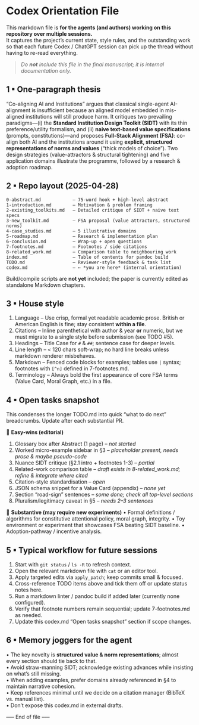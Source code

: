 # Codex Orientation File

This markdown file is **for the agents (and authors) working on this repository over multiple sessions.**  
It captures the project’s current state, style rules, and the outstanding work so that each future Codex / ChatGPT session can pick up the thread without having to re-read everything.

> *Do **not** include this file in the final manuscript; it is internal documentation only.*


## 1 ▪ One-paragraph thesis

“Co-aligning AI and Institutions” argues that classical single-agent AI-alignment is insufficient because an aligned model embedded in mis-aligned institutions will still produce harm.  It critiques two prevailing paradigms—(i) the **Standard Institution Design Toolkit (SIDT)** with its thin preference/utility formalism, and (ii) **naive text-based value specifications** (prompts, constitutions)—and proposes **Full-Stack Alignment (FSA)**: co-align both AI and the institutions around it using **explicit, structured representations of norms and values** (“thick models of choice”).  Two design strategies (value-attractors & structural tightening) and five application domains illustrate the programme, followed by a research & adoption roadmap.


## 2 ▪ Repo layout (2025-04-28)

```
0-abstract.md            – 75-word hook + high-level abstract
1-introduction.md        – Motivation & problem framing
2-existing_toolkits.md   – Detailed critique of SIDT + naive text specs
3-new_toolkit.md         – FSA proposal (value attractors, structured norms)
4-case_studies.md        – 5 illustrative domains
5-roadmap.md             – Research & implementation plan
6-conclusion.md          – Wrap-up + open questions
7-footnotes.md           – Footnotes / side citations
8-related_work.md        – Comparison table to neighbouring work
index.md                 – Table of contents for pandoc build
TODO.md                  – Reviewer-style feedback & task list
codex.md                 – ← *you are here* (internal orientation)
```

Build/compile scripts are **not yet** included; the paper is currently edited as standalone Markdown chapters.


## 3 ▪ House style

1. Language – Use crisp, formal yet readable academic prose.  British or American English is fine; stay consistent **within a file**.
2. Citations – Inline parenthetical with author & year **or** numeric, but we must migrate to a single style before submission (see TODO #5).
3. Headings – Title Case for `#` & `##`; sentence case for deeper levels.
4. Line length – < 120 chars soft-wrap; no hard line breaks unless markdown renderer misbehaves.
5. Markdown – Fenced code blocks for examples; tables use `|` syntax; footnotes with `[^n]` defined in 7-footnotes.md.
6. Terminology – Always bold the first appearance of core FSA terms (Value Card, Moral Graph, etc.) in a file.


## 4 ▪ Open tasks snapshot

This condenses the longer TODO.md into quick “what to do next” breadcrumbs.  Update after each substantial PR.

🔹 **Easy-wins (editorial)**
   1. Glossary box after Abstract (1 page) – *not started*
   2. Worked micro-example sidebar in §3 – *placeholder present, needs prose & maybe pseudo-code*
   3. Nuance SIDT critique (§2.1 intro + footnotes 1-3) – *partial*
   4. Related-work comparison table – *draft exists in 8-related_work.md; refine & integrate where cited*
   5. Citation-style standardisation – *open*
   6. JSON schema snippet for a Value Card (appendix) – *none yet*
   7. Section “road-sign” sentences – *some done; check all top-level sections*
   8. Pluralism/legitimacy caveat in §5 – *needs 2–3 sentences*

🔹 **Substantive (may require new experiments)**
   • Formal definitions / algorithms for constitutive attentional policy, moral graph, integrity.
   • Toy environment or experiment that showcases FSA beating SIDT baseline.
   • Adoption-pathway / incentive analysis.


## 5 ▪ Typical workflow for future sessions

1. Start with `git status` / `ls -R` to refresh context.  
2. Open the relevant markdown file with `cat` or an editor tool.  
3. Apply targeted edits via `apply_patch`; keep commits small & focused.  
4. Cross-reference TODO items above and tick them off or update status notes here.  
5. Run a markdown linter / pandoc build if added later (currently none configured).  
6. Verify that footnote numbers remain sequential; update 7-footnotes.md as needed.  
7. Update this codex.md “Open tasks snapshot” section if scope changes.  


## 6 ▪ Memory joggers for the agent

• The key novelty is **structured value & norm representations**; almost every section should tie back to that.  
• Avoid straw-manning SIDT; acknowledge existing advances while insisting on what’s still missing.  
• When adding examples, prefer domains already referenced in §4 to maintain narrative cohesion.  
• Keep references minimal until we decide on a citation manager (BibTeX vs. manual list).  
• Don’t expose this codex.md in external drafts.


–––  End of file  –––
